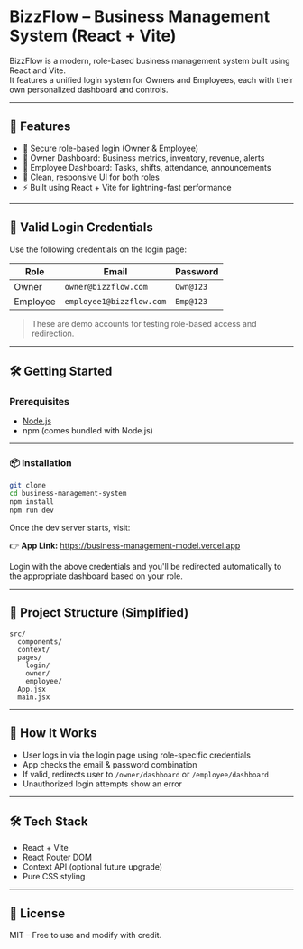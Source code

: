 # BizzFlow – Business Management System (React + Vite)

BizzFlow is a modern, role-based business management system built using React and Vite.  
It features a unified login system for Owners and Employees, each with their own personalized dashboard and controls.

---

## 🚀 Features

- 🔐 Secure role-based login (Owner & Employee)
- 👑 Owner Dashboard: Business metrics, inventory, revenue, alerts
- 👷 Employee Dashboard: Tasks, shifts, attendance, announcements
- 🎨 Clean, responsive UI for both roles
- ⚡ Built using React + Vite for lightning-fast performance

---

## 🔑 Valid Login Credentials

Use the following credentials on the login page:

| Role     | Email                    | Password   |
|----------|--------------------------|------------|
| Owner    | `owner@bizzflow.com`     | `Own@123`  |
| Employee | `employee1@bizzflow.com` | `Emp@123`  |

> These are demo accounts for testing role-based access and redirection.

---

## 🛠️ Getting Started

### Prerequisites

- [Node.js](https://nodejs.org/)
- npm (comes bundled with Node.js)

---

### 📦 Installation

```bash
git clone 
cd business-management-system
npm install
npm run dev
```

Once the dev server starts, visit:

👉 **App Link:** https://business-management-model.vercel.app

Login with the above credentials and you'll be redirected automatically to the appropriate dashboard based on your role.

---

## 📁 Project Structure (Simplified)

```
src/
  components/
  context/
  pages/
    login/
    owner/
    employee/
  App.jsx
  main.jsx
```

---

## 🧠 How It Works

- User logs in via the login page using role-specific credentials
- App checks the email & password combination
- If valid, redirects user to `/owner/dashboard` or `/employee/dashboard`
- Unauthorized login attempts show an error

---

## 🛠️ Tech Stack

- React + Vite
- React Router DOM
- Context API (optional future upgrade)
- Pure CSS styling

---

## 📜 License

MIT – Free to use and modify with credit.

